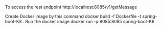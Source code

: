 To access the rest endpoint
http://localhost:8085/v1/getMessage

Create Docker image by this command 
docker build -f Dockerfile -t spring-boot-K8 .
Run the docker image 
docker run -p 8085:8085 spring-boot-K8
